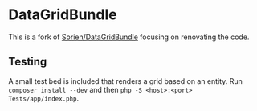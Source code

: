 DataGridBundle
==============

This is a fork of [Sorien/DataGridBundle](https://github.com/sorien/DataGridBundle) focusing on renovating the code.


Testing
-------
A small test bed is included that renders a grid based on an entity. Run `composer install --dev` and then `php -S <host>:<port> Tests/app/index.php`.
